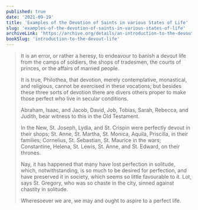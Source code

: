 ```yaml
---
published: true
date: '2021-09-19'
title: 'Examples of the Devotion of Saints in various States of Life'
slug: 'examples-of-the-devotion-of-saints-in-various-states-of-life'
archiveLink: 'https://archive.org/details/an-introduction-to-the-devout-life/page/7?view=theater'
bookSlug: 'introduction-to-the-devout-life'
---
```


> It is an error, or rather a heresy, to endeavour to banish a devout life from the camps of soldiers, the shops of tradesmen, the courts of princes, or the affairs of married people.
>
> It is true, Philothea, that devotion, merely contemplative, monastical, and religious, cannot be exercised in these vocations; but besides these three sorts of devotion there are divers others proper to make those perfect who live in secular conditions.
>
> Abraham, Isaac, and Jacob, David, Job, Tobias, Sarah, Rebecca, and Judith, bear witness to this in the Old Testament.
>
> In the New, St. Joseph, Lydia, and St. Crispin were perfectly devout in their shops; St. Anne, St. Martha, St. Monica, Aquila, Priscilla, in their families; Cornelius, St. Sebastian, St. Maurice in the wars; Constantine, Helena, St. Lewis, St. Anne, and St. Edward, on their thrones.
>
> Nay, it has happened that many have lost perfection in solitude, which, notwithstanding, is so much to be desired for perfection, and have preserved it in society, which seems so little favourable to it. Lot, says St. Gregory, who was so chaste in the city, sinned against chastity in solitude.
>
> Wheresoever we are, we may and ought to aspire to a perfect life.